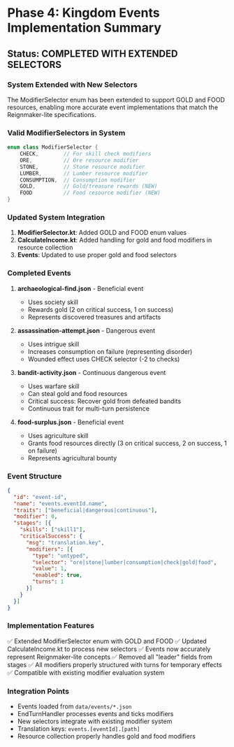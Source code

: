 # Phase 4: Kingdom Events Implementation Summary

## Status: COMPLETED WITH EXTENDED SELECTORS

### System Extended with New Selectors
The ModifierSelector enum has been extended to support GOLD and FOOD resources, enabling more accurate event implementations that match the Reignmaker-lite specifications.

### Valid ModifierSelectors in System
```kotlin
enum class ModifierSelector {
    CHECK,        // For skill check modifiers
    ORE,          // Ore resource modifier
    STONE,        // Stone resource modifier  
    LUMBER,       // Lumber resource modifier
    CONSUMPTION,  // Consumption modifier
    GOLD,         // Gold/treasure rewards (NEW)
    FOOD          // Food resource modifier (NEW)
}
```

### Updated System Integration
1. **ModifierSelector.kt**: Added GOLD and FOOD enum values
2. **CalculateIncome.kt**: Added handling for gold and food modifiers in resource collection
3. **Events**: Updated to use proper gold and food selectors

### Completed Events

1. **archaeological-find.json** - Beneficial event
   - Uses society skill
   - Rewards gold (2 on critical success, 1 on success)
   - Represents discovered treasures and artifacts
   
2. **assassination-attempt.json** - Dangerous event
   - Uses intrigue skill
   - Increases consumption on failure (representing disorder)
   - Wounded effect uses CHECK selector (-2 to checks)
   
3. **bandit-activity.json** - Continuous dangerous event
   - Uses warfare skill
   - Can steal gold and food resources
   - Critical success: Recover gold from defeated bandits
   - Continuous trait for multi-turn persistence
   
4. **food-surplus.json** - Beneficial event
   - Uses agriculture skill
   - Grants food resources directly (3 on critical success, 2 on success, 1 on failure)
   - Represents agricultural bounty

### Event Structure
```json
{
  "id": "event-id",
  "name": "events.eventId.name",
  "traits": ["beneficial|dangerous|continuous"],
  "modifier": 0,
  "stages": [{
    "skills": ["skill1"],
    "criticalSuccess": {
      "msg": "translation.key",
      "modifiers": [{
        "type": "untyped",
        "selector": "ore|stone|lumber|consumption|check|gold|food",
        "value": 1,
        "enabled": true,
        "turns": 1
      }]
    }
  }]
}
```

### Implementation Features
✅ Extended ModifierSelector enum with GOLD and FOOD
✅ Updated CalculateIncome.kt to process new selectors
✅ Events now accurately represent Reignmaker-lite concepts
✅ Removed all "leader" fields from stages
✅ All modifiers properly structured with turns for temporary effects
✅ Compatible with existing modifier evaluation system

### Integration Points
- Events loaded from `data/events/*.json`
- EndTurnHandler processes events and ticks modifiers
- New selectors integrate with existing modifier system
- Translation keys: `events.[eventId].[path]`
- Resource collection properly handles gold and food modifiers
